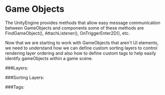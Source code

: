 # Game Objects

The UnityEngine provides methods that allow easy message communication between GameObjects and components some of these methods are FindGameObject(), AttachListener(), OnTriggerEnter2D(), etc.

Now that we are starting to work with GameObjects that aren't UI elements, we need to understand how we can define custom sorting layers to control rendering layer ordering and also how to define custom tags to help easily identify gameObjects within a game scene.

###Layers:


###Sorting Layers:


###Tags:


